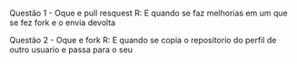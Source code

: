 Questão 1 - Oque e pull resquest
R: E quando se faz melhorias em um que se fez fork e o envia devolta

Questão 2 - Oque e fork 
R: E quando se copia o repositorio do perfil de outro usuario e passa
para o seu